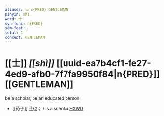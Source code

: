 ```yaml
---
aliases: 士 n{PRED} GENTLEMAN
pinyin: shì
word: 士
syn-func: n{PRED}
sem-feat: 
total: 1
concept: GENTLEMAN 
---
```

# [[士]] *[[shì]]*  [[uuid-ea7b4cf1-fe27-4ed9-afb0-7f7fa9950f84|n{PRED}]] [[GENTLEMAN]]
be a scholar, be an educated person
 - [[荀子]] **士**也；
                     / is a scholar.[HXWD](https://hxwd.org/textview.html?location=KR3a0002_tls_002-9a.9)